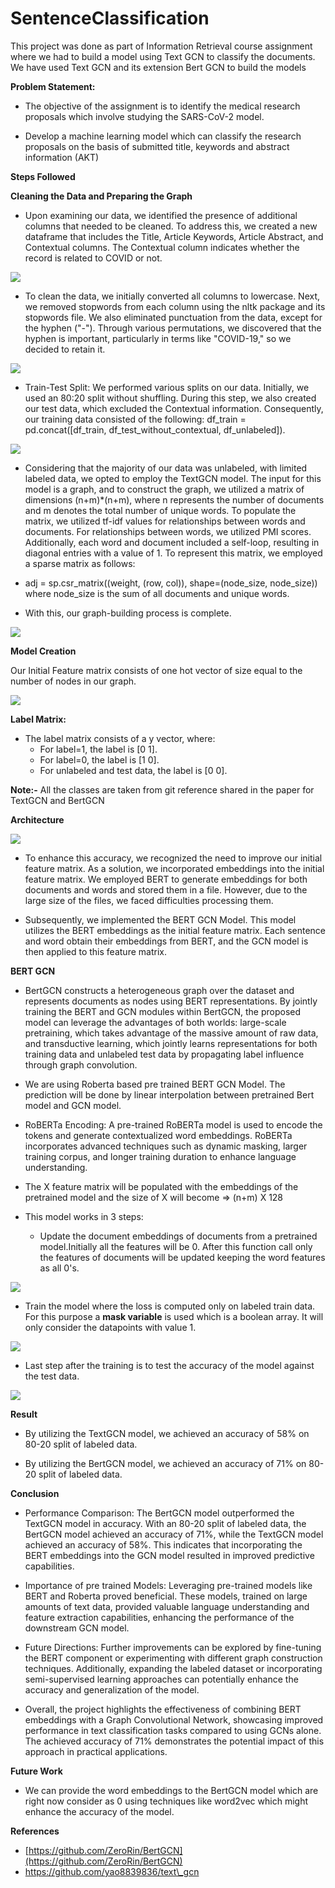 # SentenceClassification
This project was done as part of Information Retrieval course assignment where we had to build a model using Text GCN to classify the documents. We have used Text GCN and its extension Bert GCN to build the models

**Problem Statement:**

- The objective of the assignment is to identify the medical research proposals which involve studying the SARS-CoV-2 model.

- Develop a machine learning model which can classify the research proposals on the basis of submitted title, keywords and abstract information (AKT)

**Steps Followed**

**Cleaning the Data and Preparing the Graph**

- Upon examining our data, we identified the presence of additional columns that needed to be cleaned. To address this, we created a new dataframe that includes the Title, Article Keywords, Article Abstract, and Contextual columns. The Contextual column indicates whether the record is related to COVID or not.

![](RackMultipart20230526-1-ow69lj_html_cace3366a4c4def7.png)

- To clean the data, we initially converted all columns to lowercase. Next, we removed stopwords from each column using the nltk package and its stopwords file. We also eliminated punctuation from the data, except for the hyphen ("-"). Through various permutations, we discovered that the hyphen is important, particularly in terms like "COVID-19," so we decided to retain it.

![](RackMultipart20230526-1-ow69lj_html_25962f59027fb4ec.png)

- Train-Test Split: We performed various splits on our data. Initially, we used an 80:20 split without shuffling. During this step, we also created our test data, which excluded the Contextual information. Consequently, our training data consisted of the following: df\_train = pd.concat([df\_train, df\_test\_without\_contextual, df\_unlabeled]).

![](RackMultipart20230526-1-ow69lj_html_bc02fb5eb1eec94d.png)

- Considering that the majority of our data was unlabeled, with limited labeled data, we opted to employ the TextGCN model. The input for this model is a graph, and to construct the graph, we utilized a matrix of dimensions (n+m)\*(n+m), where n represents the number of documents and m denotes the total number of unique words. To populate the matrix, we utilized tf-idf values for relationships between words and documents. For relationships between words, we utilized PMI scores. Additionally, each word and document included a self-loop, resulting in diagonal entries with a value of 1. To represent this matrix, we employed a sparse matrix as follows:

- adj = sp.csr\_matrix((weight, (row, col)), shape=(node\_size, node\_size)) where node\_size is the sum of all documents and unique words.

- With this, our graph-building process is complete.

![](RackMultipart20230526-1-ow69lj_html_61da375f8c7dbe40.png)

**Model Creation**

Our Initial Feature matrix consists of one hot vector of size equal to the number of nodes in our graph.

![](RackMultipart20230526-1-ow69lj_html_4ac4c695e5a5fa8e.png)

**Label Matrix:**

- The label matrix consists of a y vector, where:
  - For label=1, the label is [0 1].
  - For label=0, the label is [1 0].
  - For unlabeled and test data, the label is [0 0].

**Note:-** All the classes are taken from git reference shared in the paper for TextGCN and BertGCN

**Architecture**

![](RackMultipart20230526-1-ow69lj_html_9052e98cba592f30.png)

- To enhance this accuracy, we recognized the need to improve our initial feature matrix. As a solution, we incorporated embeddings into the initial feature matrix. We employed BERT to generate embeddings for both documents and words and stored them in a file. However, due to the large size of the files, we faced difficulties processing them.

- Subsequently, we implemented the BERT GCN Model. This model utilizes the BERT embeddings as the initial feature matrix. Each sentence and word obtain their embeddings from BERT, and the GCN model is then applied to this feature matrix.

**BERT GCN**

- BertGCN constructs a heterogeneous graph over the dataset and represents documents as nodes using BERT representations. By jointly training the BERT and GCN modules within BertGCN, the proposed model can leverage the advantages of both worlds: large-scale pretraining, which takes advantage of the massive amount of raw data, and transductive learning, which jointly learns representations for both training data and unlabeled test data by propagating label influence through graph convolution.

- We are using Roberta based pre trained BERT GCN Model. The prediction will be done by linear interpolation between pretrained Bert model and GCN model.

- RoBERTa Encoding: A pre-trained RoBERTa model is used to encode the tokens and generate contextualized word embeddings. RoBERTa incorporates advanced techniques such as dynamic masking, larger training corpus, and longer training duration to enhance language understanding.

- The X feature matrix will be populated with the embeddings of the pretrained model and the size of X will become =\> (n+m) X 128

- This model works in 3 steps:
  - Update the document embeddings of documents from a pretrained model.Initially all the features will be 0. After this function call only the features of documents will be updated keeping the word features as all 0's.

![](RackMultipart20230526-1-ow69lj_html_fdb6847312e4ece0.png)

  - Train the model where the loss is computed only on labeled train data. For this purpose a **mask variable** is used which is a boolean array. It will only consider the datapoints with value 1.

![](RackMultipart20230526-1-ow69lj_html_898e240965aab0bb.png)

  - Last step after the training is to test the accuracy of the model against the test data.

![](RackMultipart20230526-1-ow69lj_html_99b329fa7d835fdd.png)

**Result**

- By utilizing the TextGCN model, we achieved an accuracy of 58% on 80-20 split of labeled data.

- By utilizing the BertGCN model, we achieved an accuracy of 71% on 80-20 split of labeled data.

**Conclusion**

- Performance Comparison: The BertGCN model outperformed the TextGCN model in accuracy. With an 80-20 split of labeled data, the BertGCN model achieved an accuracy of 71%, while the TextGCN model achieved an accuracy of 58%. This indicates that incorporating the BERT embeddings into the GCN model resulted in improved predictive capabilities.

- Importance of pre trained Models: Leveraging pre-trained models like BERT and Roberta proved beneficial. These models, trained on large amounts of text data, provided valuable language understanding and feature extraction capabilities, enhancing the performance of the downstream GCN model.

- Future Directions: Further improvements can be explored by fine-tuning the BERT component or experimenting with different graph construction techniques. Additionally, expanding the labeled dataset or incorporating semi-supervised learning approaches can potentially enhance the accuracy and generalization of the model.

- Overall, the project highlights the effectiveness of combining BERT embeddings with a Graph Convolutional Network, showcasing improved performance in text classification tasks compared to using GCNs alone. The achieved accuracy of 71% demonstrates the potential impact of this approach in practical applications.

**Future Work**

- We can provide the word embeddings to the BertGCN model which are right now consider as 0 using techniques like word2vec which might enhance the accuracy of the model.

**References**

- [https://github.com/ZeroRin/BertGCN](https://github.com/ZeroRin/BertGCN)
- https://github.com/yao8839836/text\_gcn
